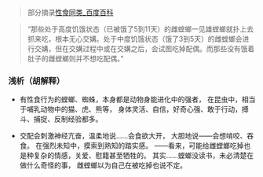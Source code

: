 >部分摘录[性食同类_百度百科](https://baike.baidu.com/item/性食同类/2603650)

>“那些处于高度饥饿状态（已被饿了5到11天）的雌螳螂一见雄螳螂就扑上去抓来吃，根本无心交媾。处于中度饥饿状态（饿了3到5天）的雌螳螂会进行交媾，但在交媾过程中或在交媾之后，会试图吃掉配偶。而那些没有饿着肚子的雌螳螂则并不想吃配偶。”

### 浅析（胡解释）
- 有性食行为的螳螂、蜘蛛，本身都是动物身能进化中的强者，
在昆虫中，相当于哺乳动物中的猫、虎、熊等，
身体灵活、自信，好奇心强、敢于行动，搏斗、捕捉、反制经验都多。

- 交配会刺激神经亢奋，温柔地说……会食欲大开，
大胆地说——会想啃咬、吞食。
在强烈未知中，摸索到熟知的踏实感。
——看来，可能给雌螳螂吃掉也是种复杂的情感，关爱、慰籍甚至牺牲的。
其实……螳螂没读书，未必清楚在做什么奇怪的事，
雌螳螂以为自己在被吃掉也说不定。
